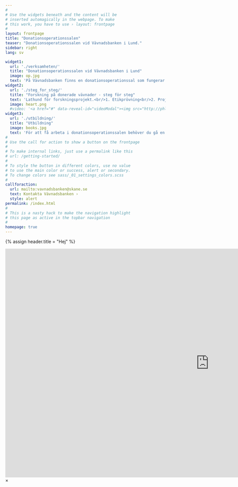 ```yaml
---
#
# Use the widgets beneath and the content will be
# inserted automagically in the webpage. To make
# this work, you have to use › layout: frontpage
#
layout: frontpage
title: "Donationsoperationssalen"
teaser: "Donationsoperationssalen vid Vävnadsbanken i Lund."
sidebar: right
lang: sv

widget1:
  url: './verksamheten/'
  title: "Donationsoperationssalen vid Vävnadsbanken i Lund"
  image: op.jpg
  text: 'På Vävnadsbanken finns en donationsoperationssal som fungerar som en experimentell operationssal med en tillhörande forskningsavdelning. '
widget2:
  url: './steg_for_steg/'
  title: "Forskning på donerade vävnader - steg för steg"
  text: 'Lathund för forskningsprojekt.<br/>1. Etikprövning<br/>2. Projektbeskrivning<br/>3. Avtal<br/>4. Utbildning.<br/>5. Försök.'
  image: heart.png
  #video: '<a href="#" data-reveal-id="videoModal"><img src="http://phlow.github.io/feeling-responsive/images/start-video-feeling-responsive-302x182.jpg" width="302" height="182" alt=""/></a>'
widget3:
  url: './utbildning/'
  title: "Utbildning"
  image: books.jpg
  text: 'För att få arbeta i donationsoperationssalen behöver du gå en utbildning'
#
# Use the call for action to show a button on the frontpage
#
# To make internal links, just use a permalink like this
# url: /getting-started/
#
# To style the button in different colors, use no value
# to use the main color or success, alert or secondary.
# To change colors see sass/_01_settings_colors.scss
#
callforaction:
  url: mailto:vavnadsbanken@skane.se
  text: Kontakta Vävnadsbanken ›
  style: alert
permalink: /index.html
#
# This is a nasty hack to make the navigation highlight
# this page as active in the topbar navigation
#
homepage: true
---
```

{% assign header.title = "Hej" %}
<div id="videoModal" class="reveal-modal large" data-reveal="">
  <div class="flex-video widescreen vimeo" style="display: block;">
    <iframe width="1280" height="720" src="https://www.youtube.com/embed/3b5zCFSmVvU" frameborder="0" allowfullscreen></iframe>
  </div>
  <a class="close-reveal-modal">&#215;</a>
</div>

